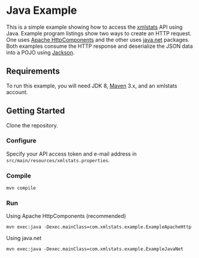 Java Example
============

This is a simple example showing how to access the
[xmlstats](https://erikberg.com/api) API using Java. Example program listings
show two ways to create an HTTP request. One uses [Apache
HttpComponents](https://hc.apache.org/) and the other uses
[java.net](https://docs.oracle.com/javase/8/docs/api/java/net/package-summary.html)
packages. Both examples consume the HTTP response and deserialize the JSON data
into a POJO using [Jackson](https://github.com/FasterXML/jackson).

Requirements
------------
To run this example, you will need JDK 8, [Maven](https://maven.apache.org/)
3.x, and an xmlstats account.

Getting Started
---------------
Clone the repository.

### Configure
Specify your API access token and e-mail address in
`src/main/resources/xmlstats.properties`.

### Compile
`mvn compile`

### Run
Using Apache HttpComponents (recommended)
```
mvn exec:java -Dexec.mainClass=com.xmlstats.example.ExampleApacheHttp
```

Using java.net
```
mvn exec:java -Dexec.mainClass=com.xmlstats.example.ExampleJavaNet
```

